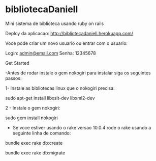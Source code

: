 bibliotecaDaniell
=================

Mini sistema de biblioteca usando ruby on rails

Deploy da aplicacao:  http://bibliotecadaniell.herokuapp.com/

Voce pode criar um novo usuario ou entrar com o usuario:

Login: admin@email.com
Senha: 12345678


Get Started

-Antes de rodar instale o gem nokogiri para instalar siga os seguintes passos:

1-  Instale as bibliotecas linux que o nokogiri precisa:

sudo apt-get install libxslt-dev libxml2-dev

2 - Instale o gem nokogiri:

sudo gem install nokogiri


- Se voce estiver usando o rake versao 10.0.4 rode o rake usando a seguinte linha de comando:

bundle exec rake db:create    

bundle exec rake db:migrate
